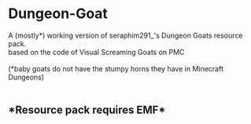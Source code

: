 # Dungeon-Goat
A (mostly*) working version of  seraphim291_'s Dungeon Goats resource pack.    </br>
based on the code of Visual Screaming Goats on PMC                             </br></br>
(*baby goats do not have the stumpy horns they have in Minecraft Dungeons)     </br></br>

<h2>*Resource pack requires EMF*</h2>                                          
